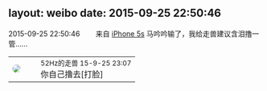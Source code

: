 layout: weibo
date: 2015-09-25 22:50:46
---
<meta name="referrer" content="no-referrer" />

2015-09-25 22:50:46  &nbsp;&nbsp;&nbsp;&nbsp;&nbsp;&nbsp; 来自 <a href="sinaweibo://customweibosource" rel="nofollow">iPhone 5s</a>
马吟吟输了，我给走兽建议含泪撸一管…… ​​​

<table style="width: 100%;">
  <tr>
    <td style="width: 40px;"><img style="border-radius:50%" src="https://tva4.sinaimg.cn/crop.0.0.180.180.50/8beaf773jw1e8qgp5bmzyj2050050aa8.jpg?KID=imgbed,tva&Expires=1624463412&ssig=09fDj%2FrCMi"></td>
    <td colspan="2"><small>52Hz的走兽 15-9-25 23:07</small><br/>你自己撸去[打脸]</td>
  </tr>
</table>
